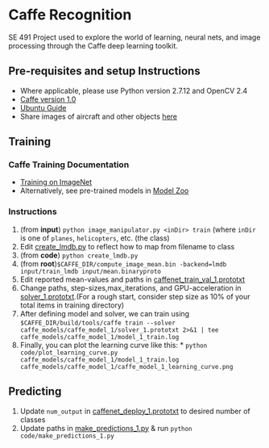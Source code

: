 # Caffe Recognition
SE 491 Project used to explore the world of learning, neural nets, and image processing through the Caffe deep learning toolkit.


## Pre-requisites and setup Instructions
  * Where applicable, please use Python version 2.7.12 and OpenCV 2.4
  * [Caffe version 1.0](http://caffe.berkeleyvision.org/installation.html)
  * [Ubuntu Guide](https://github.com/BVLC/caffe/wiki/Ubuntu-16.04-or-15.10-Installation-Guide)
  * Share images of aircraft and other objects [here](https://drive.google.com/drive/folders/0B_qq4rfPzIJ5eWkzUEFLMXVOY0U?usp=sharing)


## Training

### Caffe Training Documentation
  * [Training on ImageNet](http://caffe.berkeleyvision.org/gathered/examples/imagenet.html)
  * Alternatively, see pre-trained models in [Model Zoo](https://github.com/BVLC/caffe/wiki/Model-Zoo)

### Instructions
  1. (from **input**) `python image_manipulator.py <inDir> train` (where `inDir` is one of `planes`, `helicopters`, etc. (the class)
  2. Edit [create_lmdb.py](code/create_lmdb.py) to reflect how to map from filename to class
  3. (from **code**) `python create_lmdb.py`
  4. (from **root**)`$CAFFE_DIR/compute_image_mean.bin -backend=lmdb input/train_lmdb input/mean.binaryproto`
  5. Edit reported mean-values and paths in [caffenet_train_val_1.prototxt](caffe_models/caffe_model_1/caffenet_train_val_1.prototxt)
  6. Change paths, step-sizes,max_iterations, and GPU-acceleration in [solver_1.prototxt](caffe_models/caffe_model_1/solver_1.prototxt).(For a rough start, consider step size as 10% of your total items in training directory)
  7. After defining model and solver, we can train using `$CAFFE_DIR/build/tools/caffe train --solver caffe_models/caffe_model_1/solver_1.prototxt 2>&1 | tee caffe_models/caffe_model_1/model_1_train.log`
  8. Finally, you can plot the learning curve like this:
    * `python code/plot_learning_curve.py caffe_models/caffe_model_1/model_1_train.log caffe_models/caffe_model_1/caffe_model_1_learning_curve.png`

## Predicting
  1. Update `num_output` in [caffenet_deploy_1.prototxt](caffe_models/caffe_model_1/caffenet_deploy_1.prototxt) to desired number of classes
  2. Update paths in [make_predictions_1.py](code/make_predictions_1.py) & run `python code/make_predictions_1.py`